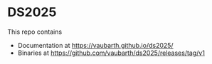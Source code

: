 # DS2025

This repo contains 

- Documentation at https://vaubarth.github.io/ds2025/
- Binaries at https://github.com/vaubarth/ds2025/releases/tag/v1
